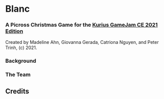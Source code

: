 # Blanc
### A Picross Christmas Game for the [Kurius GameJam CE 2021 Edition](https://www.kurius.ca/kuriushacks-ce)
Created by Madeline Ahn, Giovanna Gerada, Catriona Nguyen, and Peter Trinh, (c) 2021.

### Background

### The Team

## Credits

